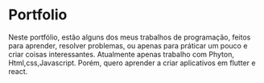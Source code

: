 # Portfolio
Neste portfólio, estão alguns dos meus trabalhos de programação, feitos para aprender, resolver problemas, ou apenas para práticar um pouco e criar coisas interessantes.
Atualmente apenas trabalho com Phyton, Html,css,Javascript. Porém, quero aprender a criar aplicativos em flutter e react.
